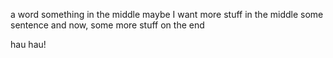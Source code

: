 a word
something in the middle
maybe I want more stuff in the middle
some sentence
and now, some more stuff on the end

hau hau!
